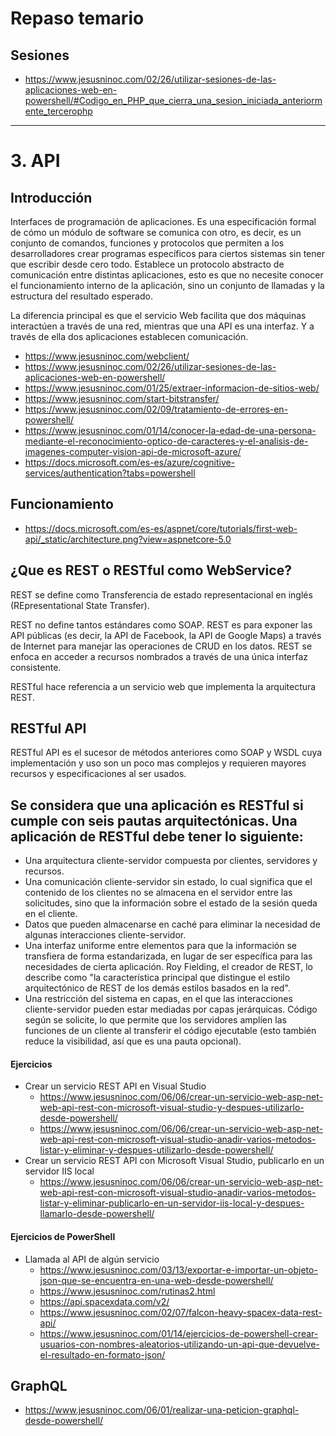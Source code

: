 # Repaso temario

## Sesiones
* https://www.jesusninoc.com/02/26/utilizar-sesiones-de-las-aplicaciones-web-en-powershell/#Codigo_en_PHP_que_cierra_una_sesion_iniciada_anteriormente_tercerophp

-----------------

# 3. API

## Introducción
Interfaces de programación de aplicaciones. Es una especificación formal de cómo un módulo de software se comunica con otro, es decir, es un conjunto de comandos, funciones y protocolos que permiten a los desarrolladores crear programas específicos para ciertos sistemas sin tener que escribir desde cero todo. Establece un protocolo abstracto de comunicación entre distintas aplicaciones, esto es que no necesite conocer el funcionamiento interno de la aplicación, sino un conjunto de llamadas y la estructura del resultado esperado.

La diferencia principal es que el servicio Web facilita que dos máquinas interactúen a través de una red, mientras que una API es una interfaz. Y a través de ella dos aplicaciones establecen comunicación.
* https://www.jesusninoc.com/webclient/
* https://www.jesusninoc.com/02/26/utilizar-sesiones-de-las-aplicaciones-web-en-powershell/
* https://www.jesusninoc.com/01/25/extraer-informacion-de-sitios-web/
* https://www.jesusninoc.com/start-bitstransfer/
* https://www.jesusninoc.com/02/09/tratamiento-de-errores-en-powershell/
* https://www.jesusninoc.com/01/14/conocer-la-edad-de-una-persona-mediante-el-reconocimiento-optico-de-caracteres-y-el-analisis-de-imagenes-computer-vision-api-de-microsoft-azure/
* https://docs.microsoft.com/es-es/azure/cognitive-services/authentication?tabs=powershell

## Funcionamiento
* https://docs.microsoft.com/es-es/aspnet/core/tutorials/first-web-api/_static/architecture.png?view=aspnetcore-5.0

## ¿Que es REST o RESTful como WebService?
REST se define como Transferencia de estado representacional en inglés (REpresentational State Transfer).

REST no define tantos estándares como SOAP. REST es para exponer las API públicas (es decir, la API de Facebook, la API de Google Maps) a través de Internet para manejar las operaciones de CRUD en los datos. REST se enfoca en acceder a recursos nombrados a través de una única interfaz consistente.

RESTful hace referencia a un servicio web que implementa la arquitectura REST.

## RESTful API
RESTful API es el sucesor de métodos anteriores como SOAP y WSDL cuya implementación y uso son un poco mas complejos y requieren mayores recursos y especificaciones al ser usados.

## Se considera que una aplicación es RESTful si cumple con seis pautas arquitectónicas. Una aplicación de RESTful debe tener lo siguiente:
- Una arquitectura cliente-servidor compuesta por clientes, servidores y recursos.
- Una comunicación cliente-servidor sin estado, lo cual significa que el contenido de los clientes no se almacena en el servidor entre las solicitudes, sino que la información sobre el estado de la sesión queda en el cliente.
- Datos que pueden almacenarse en caché para eliminar la necesidad de algunas interacciones cliente-servidor.
- Una interfaz uniforme entre elementos para que la información se transfiera de forma estandarizada, en lugar de ser específica para las necesidades de cierta aplicación. Roy Fielding, el creador de REST, lo describe como "la característica principal que distingue el estilo arquitectónico de REST de los demás estilos basados en la red".
- Una restricción del sistema en capas, en el que las interacciones cliente-servidor pueden estar mediadas por capas jerárquicas.
Código según se solicite, lo que permite que los servidores amplíen las funciones de un cliente al transferir el código ejecutable (esto también reduce la visibilidad, así que es una pauta opcional).

#### Ejercicios
- Crear un servicio REST API en Visual Studio
  - https://www.jesusninoc.com/06/06/crear-un-servicio-web-asp-net-web-api-rest-con-microsoft-visual-studio-y-despues-utilizarlo-desde-powershell/
  - https://www.jesusninoc.com/06/06/crear-un-servicio-web-asp-net-web-api-rest-con-microsoft-visual-studio-anadir-varios-metodos-listar-y-eliminar-y-despues-utilizarlo-desde-powershell/
- Crear un servicio REST API con Microsoft Visual Studio, publicarlo en un servidor IIS local
  - https://www.jesusninoc.com/06/06/crear-un-servicio-web-asp-net-web-api-rest-con-microsoft-visual-studio-anadir-varios-metodos-listar-y-eliminar-publicarlo-en-un-servidor-iis-local-y-despues-llamarlo-desde-powershell/

#### Ejercicios de PowerShell
- Llamada al API de algún servicio
  - https://www.jesusninoc.com/03/13/exportar-e-importar-un-objeto-json-que-se-encuentra-en-una-web-desde-powershell/
  - https://www.jesusninoc.com/rutinas2.html
  - https://api.spacexdata.com/v2/
  - https://www.jesusninoc.com/02/07/falcon-heavy-spacex-data-rest-api/
  - https://www.jesusninoc.com/01/14/ejercicios-de-powershell-crear-usuarios-con-nombres-aleatorios-utilizando-un-api-que-devuelve-el-resultado-en-formato-json/

## GraphQL
* https://www.jesusninoc.com/06/01/realizar-una-peticion-graphql-desde-powershell/
